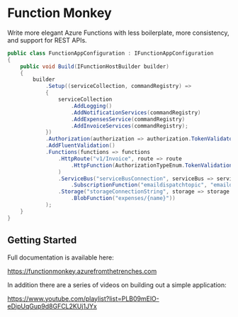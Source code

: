 # Function Monkey

Write more elegant Azure Functions with less boilerplate, more consistency, and support for REST APIs.

```C#
public class FunctionAppConfiguration : IFunctionAppConfiguration
{
    public void Build(IFunctionHostBuilder builder)
    {
        builder
            .Setup((serviceCollection, commandRegistry) =>
            {
                serviceCollection
                    .AddLogging()
                    .AddNotificationServices(commandRegistry)
                    .AddExpensesService(commandRegistry)
                    .AddInvoiceServices(commandRegistry);
            })
            .Authorization(authorization => authorization.TokenValidator())
            .AddFluentValidation()
            .Functions(functions => functions
                .HttpRoute("v1/Invoice", route => route
                    .HttpFunction(AuthorizationTypeEnum.TokenValidation, HttpMethod.Get)
                )
                .ServiceBus("serviceBusConnection", serviceBus => serviceBus
                    .SubscriptionFunction("emaildispatchtopic", "emaildispatchsubscription"))
                .Storage("storageConnectionString", storage => storage
                    .BlobFunction("expenses/{name}"))
            );
    }
}
```

## Getting Started

Full documentation is available here:

https://functionmonkey.azurefromthetrenches.com

In addition there are a series of videos on building out a simple application:

https://www.youtube.com/playlist?list=PLB09mElO-eDipUqGup9d8GFCL2KUj1JYx

